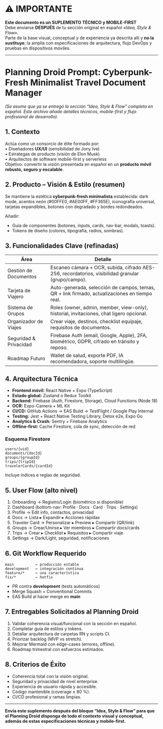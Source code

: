 # ⚠️ IMPORTANTE  
**Este documento es un SUPLEMENTO TÉCNICO y MOBILE-FIRST**  
Debe enviarse **DESPUÉS** de tu sección original en español _«Idea, Style & Flow»_.  
Parte de la base visual, conceptual y de experiencia ya descrita allí y **no la sustituye**; la amplía con especificaciones de arquitectura, flujo DevOps y pruebas en dispositivos móviles.

---

# Planning Droid Prompt: Cyberpunk-Fresh Minimalist Travel Document Manager

_(Se asume que ya se entregó la sección “Idea, Style & Flow” completa en español. Este archivo añade detalles técnicos, mobile-first y flujo profesional de desarrollo)._  

## 1. Contexto
Actúa como un consorcio de élite formado por:  
• Diseñadores **UX/UI** (sensibilidad de Jony Ive)  
• Estrategas de producto (visión de Elon Musk)  
• Arquitectos de software mobile-first y serverless  
Objetivo: convertir la visión presentada en español en un **producto móvil robusto, seguro y escalable**.

## 2. Producto – Visión & Estilo (resumen)
Se mantiene la estética **cyberpunk-fresh minimalista** establecida: dark mode, acentos neón (#00FFE0, #AE00FF, #FF365E), iconografía universal, tarjetas expandibles, botones con degradado y bordes redondeados.

Añadir:  
- Guía de componentes (botones, inputs, cards, nav-bar, modals, toasts).  
- Tokens de diseño (colores, tipografía, radios, sombras).  

## 3. Funcionalidades Clave (refinadas)
| Área | Detalle |
|------|---------|
| Gestión de Documentos | Escaneo cámara + OCR, subida, cifrado AES-256, recordatorios, visibilidad granular (grupo/campo). |
| Tarjeta de Viajero | Auto-generada, selección de campos, temas, QR + link firmado, actualizaciones en tiempo real. |
| Sistema de Grupos | Roles (owner, admin, member, view-only), historial, invitaciones, chat ligero opcional. |
| Organizador de Viajes | Crear viaje, destinos, checklist equipaje, requisitos de documentos. |
| Seguridad & Privacidad | Firebase Auth (email, Google, Apple), 2FA, biométrico, GDPR, cifrado en tránsito y reposo. |
| Roadmap Futuro | Wallet de salud, exporte PDF, IA recomendadora, soporte multilingüe. |

## 4. Arquitectura Técnica
- **Frontend móvil:** React Native + Expo (TypeScript)  
- **Estado global:** Zustand o Redux Toolkit  
- **Backend:** Firebase (Auth, Firestore, Storage), Cloud Functions (Node 18)  
- **OCR:** Expo-Camera + ML Kit  
- **CI/CD:** GitHub Actions → EAS Build → TestFlight / Google Play Internal  
- **Testing:** Jest + React Native Testing Library, Detox e2e, Expo Go  
- **Analytics & Crash:** Sentry + Firebase Analytics  
- **Offline-first:** Cache Firestore, cola de sync, detección de red  

### Esquema Firestore
```
users/{uid}
documents/{docId}
groups/{groupId}
trips/{tripId}
travelerCards/{cardId}
```
Incluye índices e reglas de seguridad.

## 5. User Flow (alto nivel)
1. Onboarding → Registro/Login (biométrico si disponible)  
2. Dashboard (bottom-nav: Profile · Docs · Card · Trips · Settings)  
3. Profile → Edit info, contactos, privacidad  
4. Docs → Lista ▸ Expandir ▸ Acciones rápidas  
5. Traveler Card → Personalizar ▸ Preview ▸ Compartir (QR/link)  
6. Groups → Crear/Unirse ▸ Ver miembros ▸ Compartir docs/cards  
7. Trips → Crear ▸ Checklist ▸ Requisitos ▸ Compartir viaje  
8. Settings → Dark/Light, seguridad, notificaciones  

## 6. Git Workflow Requerido
```
main          ← producción estable
development   ← integración continua
feature/*     ← una característica
fix/*         ← hotfix
```
- PR contra **development** (tests automáticos)  
- Merge Squash + Conventional Commits  
- EAS Build al hacer merge en **main**

## 7. Entregables Solicitados al Planning Droid
1. Validar coherencia visual/funcional con la sección en español.  
2. Completar guía de estilos y tokens.  
3. Detallar arquitectura de carpetas RN y scripts CI.  
4. Priorizar backlog (MVP vs stretch).  
5. Mejorar Mermaid con edge-cases (errores, offline).  
6. Roadmap trimestral con esfuerzos estimados.  

## 8. Criterios de Éxito
- Coherencia total con la visión original.  
- Seguridad y privacidad de nivel enterprise.  
- Experiencia de usuario rápida y accesible.  
- Código mantenible (coverage ≥ 80 %).  
- CI/CD profesional y ramas limpias.  

---

**Envía este suplemento después del bloque “Idea, Style & Flow” para que el Planning Droid disponga de todo el contexto visual y conceptual, además de estas especificaciones técnicas y mobile-first.**
